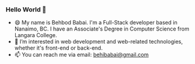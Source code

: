 <!--
**behi22/behi22** is a ✨ _special_ ✨ repository because its `README.md` (this file) appears on your GitHub profile.

Here are some ideas to get you started:

- 🔭 I’m currently working on ...
- 🌱 I’m currently learning ...
- 👯 I’m looking to collaborate on ...
- 🤔 I’m looking for help with ...
- 💬 Ask me about ...
- 📫 How to reach me: ...
- 😄 Pronouns: ...
- ⚡ Fun fact: ...
-->

### Hello World 👋

- 😄 My name is Behbod Babai. I'm a Full-Stack developer based in Nanaimo, BC. I have an Associate's Degree in Computer Science from Langara College.
- 👀 I’m interested in web development and web-related technologies, whether it's front-end or back-end.
- 📫 You can reach me via email: behibabai@gmail.com
